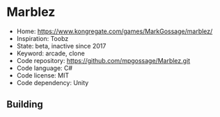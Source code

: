 # Marblez

- Home: https://www.kongregate.com/games/MarkGossage/marblez/
- Inspiration: Toobz
- State: beta, inactive since 2017
- Keyword: arcade, clone
- Code repository: https://github.com/mpgossage/Marblez.git
- Code language: C#
- Code license: MIT
- Code dependency: Unity

## Building
